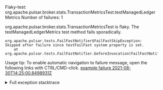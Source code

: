         
Flaky-test: org.apache.pulsar.broker.stats.TransactionMetricsTest.testManagedLedgerMetrics
Number of failures: 1

org.apache.pulsar.broker.stats.TransactionMetricsTest is flaky. The testManagedLedgerMetrics test method fails sporadically.

```
org.apache.pulsar.tests.FailFastNotifier$FailFastSkipException: Skipped after failure since testFailFast system property is set.
	at org.apache.pulsar.tests.FailFastNotifier.beforeInvocation(FailFastNotifier.java:88)

```

Usage tip: To enable automatic navigation to failure message, open the following links with CTRL/CMD-click.
[example failure 2021-08-30T14:25:00.8498931Z](https://github.com/apache/pulsar/runs/3462661639?check_suite_focus=true#step:9:511)


<details>
<summary>Full exception stacktrace</summary>
<code><pre>
org.apache.pulsar.tests.FailFastNotifier$FailFastSkipException: Skipped after failure since testFailFast system property is set.
	at org.apache.pulsar.tests.FailFastNotifier.beforeInvocation(FailFastNotifier.java:88)

</pre></code>
</details>


